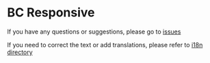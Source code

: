 # BC Responsive

If you have any questions or suggestions, please go to [issues](../../issues)

If you need to correct the text or add translations, please refer to [i18n directory](./src/i18n)